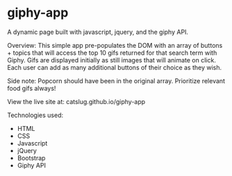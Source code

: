 # giphy-app
A dynamic page built with javascript, jquery, and the giphy API.

Overview: This simple app pre-populates the DOM with an array of buttons + topics that will access the top 10 gifs returned 
for that search term with Giphy. Gifs are displayed initially as still images that will animate on click. Each user can add
as many additional buttons of their choice as they wish.

Side note: Popcorn should have been in the original array. Prioritize relevant food gifs always!

View the live site at: catslug.github.io/giphy-app

Technologies used: 
  * HTML
  * CSS
  * Javascript
  * jQuery
  * Bootstrap
  * Giphy API
